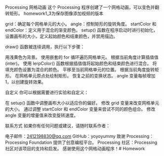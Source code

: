 Processing 网格动画
这个 Processing 程序创建了一个网格动画，可以变色并翻转矩形。
homework1_3为保存图像添加视频的版本

grid：确定每个网格单元的大小。
angle：控制矩形的旋转角度。
startColor 和 endColor：定义用于混合的渐变颜色。
setup() 函数在程序启动时进行初始化，设置画布的大小，定义起始颜色和结束颜色，并禁用描边。

draw() 函数被连续调用，执行以下步骤：

用浅黄色为背景。
使用嵌套的 for 循环遍历网格单元。
根据当前角度计算插值值 (inter)。
使用 lerpColor() 函数根据插值值将起始颜色和结束颜色进行混合。
将填充颜色设置为混合的颜色。
平移至当前网格单元的位置。
根据当前角度旋转矩形。
在网格单元原点处绘制矩形。
恢复之前的变换状态。
angle 变量每帧增加 1，以创建旋转效果。

自定义
你可以根据需要进行实验和自定义：

在 setup() 函数中调整画布大小以适应你的偏好。
修改 grid 变量来改变网格单元的大小。
通过调整 startColor 和 endColor 变量来尝试不同的颜色组合。
修改 angle 变量的增量值来改变旋转速度。

联系方式
如果你有任何问题或建议，请随时联系作者：

电子邮件：2412198830@qq.com
GitHub：yoyoyummy
致谢
Processing：Processing Foundation 提供了创意编程平台。
Processing 社区：Processing 社区对该项目的支持和启发。
感谢使用这个网格动画程序！# Homework
